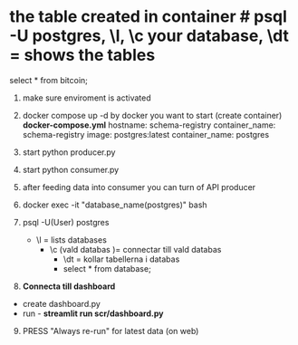 # the table created in container # psql -U postgres, \l, \c your database, \dt = shows the tables
select * from bitcoin;

1. make sure enviroment is activated
2. docker compose up -d by docker you want to start (create container)
    **docker-compose.yml**
        hostname: schema-registry
        container_name: schema-registry
        image: postgres:latest
        container_name: postgres
3. start python producer.py
4. start python consumer.py 
5. after feeding data into consumer you can turn of API producer 
6. docker exec -it "database_name(postgres)" bash
7. psql -U(User) postgres
    - \l = lists databases
        - \c (vald databas )= connectar till vald databas
            - \dt  = kollar tabellerna i databas 
            - select * from database;

8. **Connecta till dashboard**
- create dashboard.py 
- run - **streamlit run scr/dashboard.py**

9. PRESS "Always re-run" for latest data (on web)



